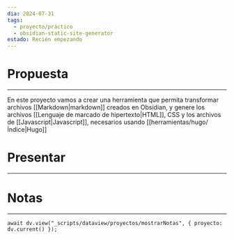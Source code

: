 ```yaml
---
dia: 2024-07-31
tags:
  - proyecto/práctico
  - obsidian-static-site-generator
estado: Recién empezando
---
```

# Propuesta
---
En este proyecto vamos a crear una herramienta que permita transformar archivos [[Markdown|markdown]] creados en Obsidian, y genere los archivos [[Lenguaje de marcado de hipertexto|HTML]], CSS y los archivos de [[Javascript|Javascript]], necesarios usando [[herramientas/hugo/Índice|Hugo]]

# Presentar
---



# Notas
---
```dataviewjs
await dv.view("_scripts/dataview/proyectos/mostrarNotas", { proyecto: dv.current() });
```